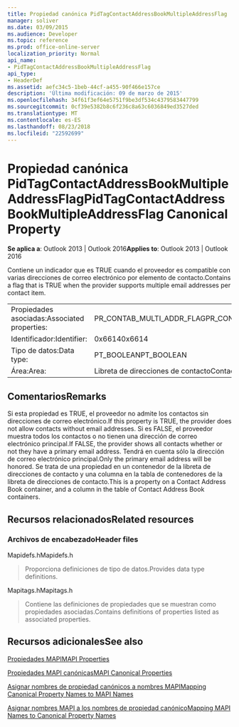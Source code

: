 ```yaml
---
title: Propiedad canónica PidTagContactAddressBookMultipleAddressFlag
manager: soliver
ms.date: 03/09/2015
ms.audience: Developer
ms.topic: reference
ms.prod: office-online-server
localization_priority: Normal
api_name:
- PidTagContactAddressBookMultipleAddressFlag
api_type:
- HeaderDef
ms.assetid: aefc34c5-1beb-44cf-a455-90f466e157ce
description: 'Última modificación: 09 de marzo de 2015'
ms.openlocfilehash: 34f61f3ef64e5751f9be3df534c4379583447799
ms.sourcegitcommit: 0cf39e5382b8c6f236c8a63c6036849ed3527ded
ms.translationtype: MT
ms.contentlocale: es-ES
ms.lasthandoff: 08/23/2018
ms.locfileid: "22592699"
---
```

# <a name="pidtagcontactaddressbookmultipleaddressflag-canonical-property"></a><span data-ttu-id="520cc-103">Propiedad canónica PidTagContactAddressBookMultipleAddressFlag</span><span class="sxs-lookup"><span data-stu-id="520cc-103">PidTagContactAddressBookMultipleAddressFlag Canonical Property</span></span>

  
  
<span data-ttu-id="520cc-104">**Se aplica a**: Outlook 2013 | Outlook 2016</span><span class="sxs-lookup"><span data-stu-id="520cc-104">**Applies to**: Outlook 2013 | Outlook 2016</span></span> 
  
<span data-ttu-id="520cc-105">Contiene un indicador que es TRUE cuando el proveedor es compatible con varias direcciones de correo electrónico por elemento de contacto.</span><span class="sxs-lookup"><span data-stu-id="520cc-105">Contains a flag that is TRUE when the provider supports multiple email addresses per contact item.</span></span>
  
|||
|:-----|:-----|
|<span data-ttu-id="520cc-106">Propiedades asociadas:</span><span class="sxs-lookup"><span data-stu-id="520cc-106">Associated properties:</span></span>  <br/> |<span data-ttu-id="520cc-107">PR_CONTAB_MULTI_ADDR_FLAG</span><span class="sxs-lookup"><span data-stu-id="520cc-107">PR_CONTAB_MULTI_ADDR_FLAG</span></span>  <br/> |
|<span data-ttu-id="520cc-108">Identificador:</span><span class="sxs-lookup"><span data-stu-id="520cc-108">Identifier:</span></span>  <br/> |<span data-ttu-id="520cc-109">0x6614</span><span class="sxs-lookup"><span data-stu-id="520cc-109">0x6614</span></span>  <br/> |
|<span data-ttu-id="520cc-110">Tipo de datos:</span><span class="sxs-lookup"><span data-stu-id="520cc-110">Data type:</span></span>  <br/> |<span data-ttu-id="520cc-111">PT_BOOLEAN</span><span class="sxs-lookup"><span data-stu-id="520cc-111">PT_BOOLEAN</span></span>  <br/> |
|<span data-ttu-id="520cc-112">Área:</span><span class="sxs-lookup"><span data-stu-id="520cc-112">Area:</span></span>  <br/> |<span data-ttu-id="520cc-113">Libreta de direcciones de contacto</span><span class="sxs-lookup"><span data-stu-id="520cc-113">Contact address book</span></span>  <br/> |
   
## <a name="remarks"></a><span data-ttu-id="520cc-114">Comentarios</span><span class="sxs-lookup"><span data-stu-id="520cc-114">Remarks</span></span>

<span data-ttu-id="520cc-115">Si esta propiedad es TRUE, el proveedor no admite los contactos sin direcciones de correo electrónico.</span><span class="sxs-lookup"><span data-stu-id="520cc-115">If this property is TRUE, the provider does not allow contacts without email addresses.</span></span> <span data-ttu-id="520cc-116">Si es FALSE, el proveedor muestra todos los contactos o no tienen una dirección de correo electrónico principal.</span><span class="sxs-lookup"><span data-stu-id="520cc-116">If FALSE, the provider shows all contacts whether or not they have a primary email address.</span></span> <span data-ttu-id="520cc-117">Tendrá en cuenta sólo la dirección de correo electrónico principal.</span><span class="sxs-lookup"><span data-stu-id="520cc-117">Only the primary email address will be honored.</span></span> <span data-ttu-id="520cc-118">Se trata de una propiedad en un contenedor de la libreta de direcciones de contacto y una columna en la tabla de contenedores de la libreta de direcciones de contacto.</span><span class="sxs-lookup"><span data-stu-id="520cc-118">This is a property on a Contact Address Book container, and a column in the table of Contact Address Book containers.</span></span>
  
## <a name="related-resources"></a><span data-ttu-id="520cc-119">Recursos relacionados</span><span class="sxs-lookup"><span data-stu-id="520cc-119">Related resources</span></span>

### <a name="header-files"></a><span data-ttu-id="520cc-120">Archivos de encabezado</span><span class="sxs-lookup"><span data-stu-id="520cc-120">Header files</span></span>

<span data-ttu-id="520cc-121">Mapidefs.h</span><span class="sxs-lookup"><span data-stu-id="520cc-121">Mapidefs.h</span></span>
  
> <span data-ttu-id="520cc-122">Proporciona definiciones de tipo de datos.</span><span class="sxs-lookup"><span data-stu-id="520cc-122">Provides data type definitions.</span></span>
    
<span data-ttu-id="520cc-123">Mapitags.h</span><span class="sxs-lookup"><span data-stu-id="520cc-123">Mapitags.h</span></span>
  
> <span data-ttu-id="520cc-124">Contiene las definiciones de propiedades que se muestran como propiedades asociadas.</span><span class="sxs-lookup"><span data-stu-id="520cc-124">Contains definitions of properties listed as associated properties.</span></span>
    
## <a name="see-also"></a><span data-ttu-id="520cc-125">Recursos adicionales</span><span class="sxs-lookup"><span data-stu-id="520cc-125">See also</span></span>



[<span data-ttu-id="520cc-126">Propiedades MAPI</span><span class="sxs-lookup"><span data-stu-id="520cc-126">MAPI Properties</span></span>](mapi-properties.md)
  
[<span data-ttu-id="520cc-127">Propiedades MAPI canónicas</span><span class="sxs-lookup"><span data-stu-id="520cc-127">MAPI Canonical Properties</span></span>](mapi-canonical-properties.md)
  
[<span data-ttu-id="520cc-128">Asignar nombres de propiedad canónicos a nombres MAPI</span><span class="sxs-lookup"><span data-stu-id="520cc-128">Mapping Canonical Property Names to MAPI Names</span></span>](mapping-canonical-property-names-to-mapi-names.md)
  
[<span data-ttu-id="520cc-129">Asignar nombres MAPI a los nombres de propiedad canónico</span><span class="sxs-lookup"><span data-stu-id="520cc-129">Mapping MAPI Names to Canonical Property Names</span></span>](mapping-mapi-names-to-canonical-property-names.md)

